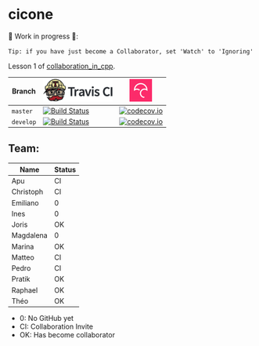 # cicone

:construction: Work in progress :construction::

```
Tip: if you have just become a Collaborator, set 'Watch' to 'Ignoring'
```

Lesson 1 of [collaboration_in_cpp](https://github.com/richelbilderbeek/collaboration_in_cpp).

Branch|[![Travis CI logo](pics/TravisCI.png)](https://travis-ci.org)|[![Codecov logo](pics/Codecov.png)](https://www.codecov.io)
---|---|---
`master` |[![Build Status](https://travis-ci.org/richelbilderbeek/cicone.svg?branch=master)](https://travis-ci.org/richelbilderbeek/cicone)|[![codecov.io](https://codecov.io/github/richelbilderbeek/cicone/coverage.svg?branch=master)](https://codecov.io/github/richelbilderbeek/cicone/branch/master)
`develop`|[![Build Status](https://travis-ci.org/richelbilderbeek/cicone.svg?branch=develop)](https://travis-ci.org/richelbilderbeek/cicone)|[![codecov.io](https://codecov.io/github/richelbilderbeek/cicone/coverage.svg?branch=develop)](https://codecov.io/github/richelbilderbeek/cicone/branch/develop)



## Team:

Name     |Status
---------|------
Apu      |CI
Christoph|CI
Emiliano |0
Ines     |0
Joris    |OK
Magdalena|0
Marina   |OK
Matteo   |CI
Pedro    |CI
Pratik   |OK
Raphael  |OK
Théo     |OK

 * 0: No GitHub yet
 * CI: Collaboration Invite
 * OK: Has become collaborator
